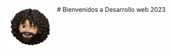 <img src="/img/emoji1.png" alt="alfonso martin emoji" style="width:100px; float:left; margin-right: 1rem;" />
# Bienvenidos a Desarrollo web 2023
